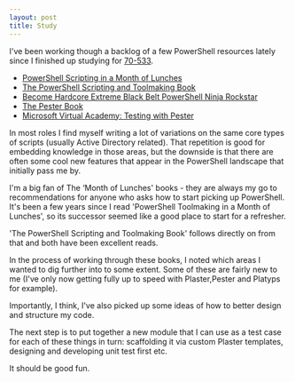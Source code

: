 ```yaml
---
layout: post
title: Study 
---
```


I've been working though a backlog of a few PowerShell resources lately since I finished up studying for [70-533](https://www.microsoft.com/en-us/learning/exam-70-533.aspx).

* [PowerShell Scripting in a Month of Lunches](https://www.manning.com/books/learn-powershell-scripting-in-a-month-of-lunches)
* [The PowerShell Scripting and Toolmaking Book](https://leanpub.com/powershell-scripting-toolmaking)
* [Become Hardcore Extreme Black Belt PowerShell Ninja Rockstar](https://leanpub.com/become-powershell)
* [The Pester Book](https://leanpub.com/pesterbook)
* [Microsoft Virtual Academy: Testing with Pester](https://mva.microsoft.com/en-us/training-courses/testing-powershell-with-pester-17650)


In most roles I find myself writing a lot of variations on the same core types of scripts (usually Active Directory related). That repetition is good for embedding knowledge in those areas, but the downside is that there are often some cool new features that appear in the PowerShell landscape that initially pass me by.


I'm a big fan of The ‘Month of Lunches' books - they are always my go to recommendations for anyone who asks how to start picking up PowerShell. It's been a few years since I read 'PowerShell Toolmaking in a Month of Lunches', so its successor seemed like a good place to start for a refresher.


'The PowerShell Scripting and Toolmaking Book' follows directly on from that and both have been excellent reads.


In the process of working through these books, I noted which areas I wanted to dig further into to some extent. Some of these are fairly new to me (I've only now getting fully up to speed with Plaster,Pester and Platyps for example).


Importantly, I think, I've also picked up some ideas of how to better design and structure my code.


The next step is to put together a new module that I can use as a test case for each of these things in turn: scaffolding it via custom Plaster templates, designing and developing unit test first etc.


It should be good fun.
